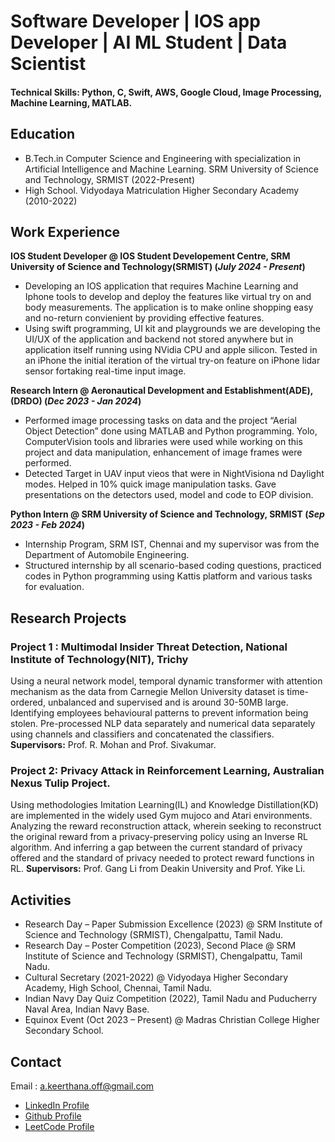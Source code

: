 # Software Developer | IOS app Developer | AI ML Student | Data Scientist

#### Technical Skills: Python, C, Swift, AWS, Google Cloud, Image Processing, Machine Learning, MATLAB.

## Education							       				        		
- B.Tech.in Computer Science and Engineering with specialization in Artificial Intelligence and Machine Learning. SRM University of Science and Technology, SRMIST (2022-Present)
- High School. Vidyodaya Matriculation Higher Secondary Academy (2010-2022)
  
## Work Experience
**IOS Student Developer @ IOS Student Developement Centre, SRM University of Science and Technology(SRMIST) (_July 2024 - Present_)**
- Developing an IOS application that requires Machine Learning and Iphone tools to develop and deploy the features like virtual try on and body measurements. The
application is to make online shopping easy and no-return convienient by providing effective features. 
- Using swift programming, UI kit and playgrounds we are developing the UI/UX of the application and backend not stored anywhere but in application itself running using NVidia CPU and apple silicon. Tested in an iPhone the initial iteration of the virtual try-on feature on iPhone lidar sensor fortaking real-time input image.

**Research Intern @ Aeronautical Development and Establishment(ADE), (DRDO) (_Dec 2023 - Jan 2024_)**
- Performed image processing tasks on data and the project “Aerial Object Detection” done using MATLAB and Python programming. Yolo, ComputerVision tools and libraries were used while working on this project and data manipulation, enhancement of image frames were performed.
- Detected Target in UAV input vieos that were in NightVisiona nd Daylight modes. Helped in 10% quick image manipulation tasks. Gave presentations on the detectors used, model and code to EOP division. 

**Python Intern @ SRM University of Science and Technology, SRMIST (_Sep 2023 - Feb 2024_)**
- Internship Program, SRM IST, Chennai and my supervisor was from the Department of Automobile Engineering.
- Structured internship by all scenario-based coding questions, practiced codes in Python programming using Kattis platform and various tasks for evaluation.

## Research Projects
### Project 1 : Multimodal Insider Threat Detection, National Institute of Technology(NIT), Trichy

Using a neural network model, temporal dynamic transformer with attention mechanism as the data from Carnegie Mellon University dataset is time-ordered, unbalanced and supervised and is around 30-50MB large. Identifying employees behavioural patterns to prevent information being stolen. Pre-processed NLP data separately and numerical data separately using channels and classifiers and concatenated the classifiers. **Supervisors:** Prof. R. Mohan and Prof. Sivakumar.

### Project 2: Privacy Attack in Reinforcement Learning, Australian Nexus Tulip Project.

Using methodologies Imitation Learning(IL) and Knowledge Distillation(KD) are implemented in the widely used Gym mujoco and Atari environments. Analyzing the reward reconstruction attack, wherein seeking to reconstruct the original reward from a privacy-preserving policy using an Inverse RL algorithm. And inferring a gap between the current standard of privacy offered and the standard of privacy needed to protect reward functions in RL. **Supervisors:** Prof. Gang Li from Deakin University and Prof. Yike Li.

## Activities

- Research Day – Paper Submission Excellence (2023) @ SRM Institute of Science and Technology (SRMIST), Chengalpattu, Tamil Nadu.
- Research Day – Poster Competition (2023), Second Place @ SRM Institute of Science and Technology (SRMIST), Chengalpattu, Tamil Nadu.
- Cultural Secretary (2021-2022) @ Vidyodaya Higher Secondary Academy, High School, Chennai, Tamil Nadu.
- Indian Navy Day Quiz Competition (2022), Tamil Nadu and Puducherry Naval Area, Indian Navy Base.
- Equinox Event (Oct 2023 – Present) @ Madras Christian College Higher Secondary School.

## Contact
  Email : a.keerthana.off@gmail.com
 

- [LinkedIn Profile]([https://www.linkedin.com/in/a-keerthana-8349b6263/])
- [Github Profile]([https://github.com/A-keerthana])
- [LeetCode Profile]([https://github.com/A-keerthana])
  
